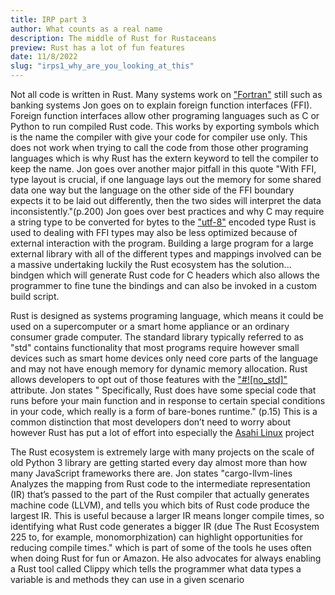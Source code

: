 ```yaml
---
title: IRP part 3
author: What counts as a real name
description: The middle of Rust for Rustaceans
preview: Rust has a lot of fun features
date: 11/8/2022
slug: "irps1_why_are_you_looking_at_this"
---
```


Not all code is written in Rust. Many systems work on ["Fortran"](https://en.wikipedia.org/wiki/Fortran) still such as banking systems Jon goes on to explain foreign function interfaces (FFI).
Foreign function interfaces allow other programing languages such as C or Python to run compiled Rust code. This works by exporting symbols which is the name the compiler with give your code for compiler use only.
This does not work when trying to call the code from those other programing languages which is why Rust has the extern keyword to tell the compiler to keep the name. Jon goes over another major pitfall in this quote "With FFI, type layout is crucial, if one language lays out the memory for
some shared data one way but the language on the other side of the FFI
boundary expects it to be laid out differently, then the two sides will interpret the data inconsistently."(p.200) Jon goes over best practices and why C may require a string type to be converted for bytes to the ["utf-8"](https://en.wikipedia.org/wiki/UTF-8) encoded type Rust is used to dealing with
FFI types may also be less optimized because of external interaction with the program. Building a large program for a large external library with all of the different types and mappings involved can be a massive undertaking luckily the Rust ecosystem has the solution... bindgen which will generate Rust code for C headers which also allows the programmer to fine tune the bindings and can also be invoked in a custom build script.


Rust is designed as systems programing language, which means it could be used on a supercomputer or a smart home appliance or an ordinary consumer grade computer. The standard library typically referred to as "std" contains functionality that most programs require however small devices such as smart home devices only need core parts of the language and may not have enough memory for dynamic memory allocation. Rust allows developers to opt out of those features with the ["#![no_std]"](https://docs.rust-embedded.org/book/intro/no-std.html) attribute. Jon states " Specifically, Rust does have some special code that runs before your
main function and in response to certain special conditions in your code,
which really is a form of bare-bones runtime." (p.15) This is a common distinction that most developers don’t need to worry about however Rust has put a lot of effort into especially the [Asahi Linux](https://asahilinux.org/2022/11/tales-of-the-m1-gpu/) project


The Rust ecosystem is extremely large with many projects on the scale of old Python 3 library are getting started every day almost more than how many JavaScript frameworks there are. Jon states "cargo-llvm-lines
Analyzes the mapping from Rust code to the intermediate representation (IR) that’s passed to the part of the Rust compiler that actually
generates machine code (LLVM), and tells you which bits of Rust code
produce the largest IR. This is useful because a larger IR means longer
compile times, so identifying what Rust code generates a bigger IR (due
The Rust Ecosystem   225
to, for example, monomorphization) can highlight opportunities for
reducing compile times."
which is part of some of the tools he uses often when doing Rust for fun or Amazon. He also advocates for always enabling a Rust tool called Clippy which tells the programmer what data types a variable is and methods they can use in a given scenario
